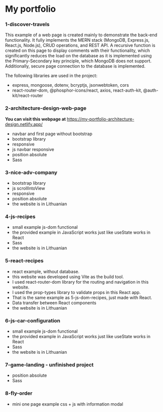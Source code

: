 # My portfolio

### 1-discover-travels
This example of a web page is created mainly to demonstrate the back-end functionality. It fully implements the MERN stack (MongoDB, Express.js, React.js, Node.js), CRUD operations, and REST API. A recursive function is created on this page to display comments with their functionality, which significantly reduces the load on the database as it is implemented using the Primary-Secondary key principle, which MongoDB does not support. Additionally, secure page connection to the database is implemented.

The following libraries are used in the project:
- express, mongoose, dotenv, bcryptjs, jsonwebtoken, cors
- react-router-dom, @phosphor-icons/react, axios, react-auth-kit, @auth-kit/react-router


### 2-architecture-design-web-page
**You can visit this webpage at**
https://my-portfolio-architecture-design.netlify.app/
- navbar and first page without bootstrap
- bootstrap library
- responsive
- js navbar responsive
- position absolute
- Sass

### 3-nice-adv-company
- bootstrap library
- js scrollIntoView
- responsive
- position absolute
- the website is in Lithuanian

### 4-js-recipes 
- small example js-dom functional
- the provided example in JavaScript works just like useState works in React
- Sass
- the website is in Lithuanian

### 5-react-recipes
- react example, without database.
- this website was developed using Vite as the build tool.
- I used react-router-dom library for the routing and navigation in this website.
- I used the prop-types library to validate props in this React app.
- That is the same example as 5-js-dom-recipes, just made with React.
- Data transfer between React components
- the website is in Lithuanian

### 6-js-car-configuration
- small example js-dom functional
- the provided example in JavaScript works just like useState works in React
- Sass
- the website is in Lithuanian

### 7-game-landing - unfinished project
- position absolute
- Sass

### 8-fly-order  
- mini one page example css + js with information modal



